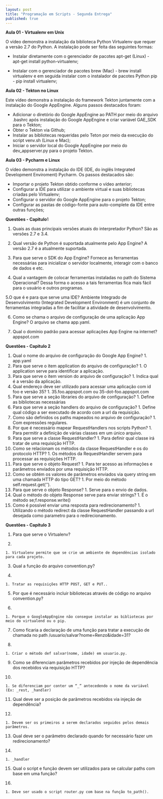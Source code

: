 ```yaml
---
layout: post
title: "Programação em Scripts - Segunda Entrega"
published: true
---
```


**Aula 01 - Virtualenv em Unix**


O vídeo demonstra a instalação da biblioteca Python Virtualenv que requer a versão 2.7 do Python. A instalação pode ser feita das seguintes formas:


   * Instalar diretamente com o gerenciador de pacotes apt-get (Linux) - apt-get install python-virtualenv;

   * Instalar com o gerenciador de pacotes brew (Mac) - brew install virtualenv e em seguida instalar com o instalador de pacotes Python pip - pip install virtualenv; 




**Aula 02 - Tekton no Linux**

Este vídeo demonstra a instalação do framework Tekton juntamente com a instalação do Google AppEngine. Alguns passos destacados foram:



   * Adicionar o diretório do Google AppEngine ao PATH por meio do arquivo .bashrc após instalação do Google AppEngine e criar variável GAE_SDK para o Tekton;
   * Obter o Tekton via Github;
   * Instalar as bibliotecas requeridas pelo Teton por meio da execução do script venv.sh (Linux e Mac);
   * Iniciar o servidor local do Google AppEngine por meio do dev_appserver.py para o projeto Tekton.





**Aula 03 - Pycharm e Linux**


O vídeo demonstra a instalação do IDE (IDE, do inglês Integrated Development Enviroment) Pycharm. Os passos destacados são:


   * Importar o projeto Tekton obtido conforme o vídeo anterior;
   * Configurar a IDE para utilizar o ambiente virtual e suas bibliotecas criadas pelo Virtualenv;
   * Configurar o servidor do Google AppEngine para o projeto Tekton;
   * Configurar as pastas de código-fonte para auto-complete da IDE entre outras funções;





**Questões - Capitulo**1



1. Quais as duas principais versões atuais do interpretador Python?
São as versões 2.7 e 3.4.


2. Qual versão de Python é suportada atualmente pelo App Engine?
A versão 2.7 é a atualmente suportada.

3. Para que serve o SDK do App Engine?
Fornece as ferramentas necessárias para inicializar o servidor localmente, interagir com o banco de dados e etc.


4. Qual a vantagem de colocar  ferramentas instaladas no path do Sistema Operacional? 
Dessa forma o acesso a tais ferramentas fica mais fácil para o usuário e outros programas.


5.O que é e para que serve uma IDE?
Ambiente Integrado de Desenvolvimento (Integrated Development Environment) é um conjunto de ferramentas integradas a fim de facilitar a atividade de desenvolvimento.


6. Como se chama o arquivo de configuração de uma aplicação App Engine?
O arquivo se chama app.yaml.


 7. Qual o domínio padrão para acessar aplicações App Engine na internet?
appspot.com



**Questões - Capitulo 2**

  1. Qual o nome do arquivo de configuração do Google App Engine?
    1. app.yaml
  3. Para que serve o item application do arquivo de configuração?
    1. O application serve para identificar a aplicação.
  5. Para que serve o item version do arquivo de configuração?
    1. Indica qual é a versão da aplicação.
  7. Qual endereço deve ser utilizado para acessar uma aplicação com id foo e versão 35?
    1. 35.foo.appspot.com ou 35-dot-foo.appspot.com
  9. Para que serve a seção libraries do arquivo de configuração?
    1. Define as bibliotecas necessárias
  11. Para que serve a seção handlers do arquivo de configuração?
    1. Define qual código a ser executado de acordo com a url da requisição.
  13. Como são definidos os paths mapeados no arquivo de configuração?
    1. Com expressões regulares.
  15. Por que é necessário mapear RequestHandlers nos scripts Python?
    1. Para permitir a definição de várias classes em um único arquivo.
  17. Para que serve a classe RequestHandler?
    1. Para definir qual classe irá tratar de uma requisição HTTP.
  19. Como se relacionam os métodos da classe RequestHandler e os do protocolo HTTP?
    1. Os métodos da RequestHandler servem para processar as requisições HTTP.
  21. Para que serve o objeto Request?
    1. Para ter acesso as informações e parâmetros enviados por uma requisição HTTP.
  23. Como se obtém os valores de parâmetros enviados via query string em uma chamada HTTP do tipo GET?
    1. Por meio do método self.request.get('<nome do parametro>’).
  25. Para que serve o objeto Response?
    1. Serve para o envio de dados.
  27. Qual o método do objeto Response serve para enviar strings?
    1. É o método se;f.response.write()
  29. Como é possível enviar uma resposta para redirecionamento?
    1. Utilizando o método redirect da classe RequestHandler passando a url desejada como parametro para o redirecionamento.


**Questões - Capítulo 3**


  1. Para que serve o Virtualenv?

  2. 
    1. Virtualenv permite que se crie um ambiente de dependências isolado para cada projeto.
  3. Qual a função do arquivo convention.py?

  4. 
    1. Tratar as requisições HTTP POST, GET e PUT..
  5. Por que é necessário incluir bibliotecas através de código no arquivo convention.py?

  6. 
    1. Porque o GoogleAppEngine não consegue instalar as bibliotecas por meio do virtualend ou o pip.
  7. Como ficaria a declaração de uma função para tratar a execução de chamada no path /usuario/salvar?nome=Renzo&idade=31?

  8. 
    1. Criar o método def salvar(nome, idade) em usuario.py.

  9. Como se diferenciam parâmetros recebidos por injeção de dependência dos recebidos via requisição HTTP?

  10. 
    1. Se diferenciam por conter um “_” antecedendo o nome da variável (Ex: _rest, _handler)
  11. Qual deve ser a posição de parâmetros recebidos via injeção de dependência?

  12. 
    1. Devem ser os primeiros a serem declarados seguidos pelos demais parâmetros.
  13. Qual deve ser o parâmetro declarado quando for necessário fazer um redirecionamento?

  14. 
    1. _handler
  15. Qual o script e função devem ser utilizados para se calcular paths com base em uma função?

  16. 
    1. Deve ser usado o script router.py com base na função to_path().